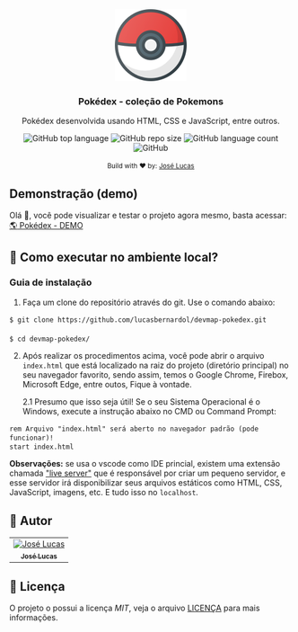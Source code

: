 <div align="center">
  <img src="./assets/icon.png" />
  <h3>Pokédex - coleção de Pokemons</h3>

  <p align="center">
  Pokédex desenvolvida usando HTML, CSS e JavaScript, entre outros.
  </p>  
</div>

<div align="center">
  <img alt="GitHub top language" src="https://img.shields.io/github/languages/top/lucasbernardol/devmap-pokedex" />

  <img alt="GitHub repo size" src="https://img.shields.io/github/repo-size/lucasbernardol/devmap-pokedex" />

  <img alt="GitHub language count" src="https://img.shields.io/github/languages/count/lucasbernardol/devmap-pokedex" />

  <img alt="GitHub" src="https://img.shields.io/github/license/lucasbernardol/devmap-pokedex" />
</div>

<p align="center">
  <small>
    Build with ❤️ by: <a href="https://github.com/lucasbernardol">José Lucas</a>
  </small>
</p>

## Demonstração (demo)

Olá :wave:, você pode visualizar e testar o projeto agora mesmo, basta
acessar: [:earth_americas: Pokédex - DEMO](https://lucasbernardol.github.io/devmap-pokedex/)

## :wrench: Como executar no ambiente local?

### Guia de instalação

1. Faça um clone do repositório através do git. Use o comando abaixo:

```bash
$ git clone https://github.com/lucasbernardol/devmap-pokedex.git

$ cd devmap-pokedex/
```

2. Após realizar os procedimentos acima, você pode abrir o arquivo `index.html`
   que está localizado na raiz do projeto (diretório principal) no seu navegador
   favorito, sendo assim, temos o Google Chrome, Firebox, Microsoft Edge, entre outos, Fique à vontade.

   2.1 Presumo que isso seja útil! Se o seu Sistema Operacional é o Windows, execute a instrução abaixo no CMD ou Command Prompt:

```batch
rem Arquivo "index.html" será aberto no navegador padrão (pode funcionar)!
start index.html
```

**Observações:** se usa o vscode como IDE princial, existem uma extensão chamada
["live server"](https://marketplace.visualstudio.com/items?itemName=ritwickdey.LiveServer) que é responsável por criar um pequeno servidor, e esse servidor
irá disponibilizar seus arquivos estáticos como HTML, CSS, JavaScript, imagens, etc.
E tudo isso no `localhost`.

## :boy: Autor

<table class="author">
  <tr>
    <td align="center">
      <a href="https://github.com/lucasbernardol">
        <img src="https://avatars.githubusercontent.com/u/82418341?v=4" 
        width="100px;" alt="José Lucas"/>
        <br/>
        <sub>
          <b>José Lucas</b>
        </sub>
      </a>
    </td>
  </tr>
</table>

## 📝 Licença

O projeto o possui a licença _MIT_, veja o arquivo [LICENÇA](LICENSE) para mais informações.

